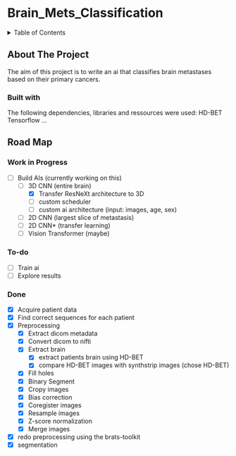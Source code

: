 # Brain_Mets_Classification

<!-- TABLE OF CONTENTS -->
<details>
  <summary>Table of Contents</summary>
  <ol>
    <li>
      <a href="#about-the-project">About The Project</a>
      <ul>
        <li><a href="#built-with">Built With</a></li>
      </ul>
    </li>
    <li><a href="#road-map">Roadmap</a></li>
    <li><a href="#license">License</a></li>
  </ol>
</details>

## About The Project
The aim of this project is to write an ai that classifies brain metastases based on their primary cancers.

### Built with
The following dependencies, libraries and ressources were used:
HD-BET
Tensorflow
...

<!-- ROADMAP -->
## Road Map

### Work in Progress
- [ ] Build AIs (currently working on this)
    - [ ] 3D CNN (entire brain)
      - [X] Transfer ResNeXt architecture to 3D
      - [ ] custom scheduler
      - [ ] custom ai architecture (input: images, age, sex)
    - [ ] 2D CNN (largest slice of metastasis)
    - [ ] 2D CNN* (transfer learning)
    - [ ] Vision Transformer (maybe)

### To-do
- [ ] Train ai
- [ ] Explore results

### Done
- [X] Acquire patient data
- [X] Find correct sequences for each patient
- [X] Preprocessing
    - [X] Extract dicom metadata
    - [X] Convert dicom to nifti
    - [X] Extract brain
        - [X] extract patients brain using HD-BET
        - [X] compare HD-BET images with synthstrip images (chose HD-BET)
    - [X] Fill holes
    - [X] Binary Segment
    - [X] Cropy images
    - [X] Bias correction
    - [X] Coregister images
    - [X] Resample images
    - [X] Z-score normalization
    - [X] Merge images
- [X] redo preprocessing using the brats-toolkit
- [X] segmentation